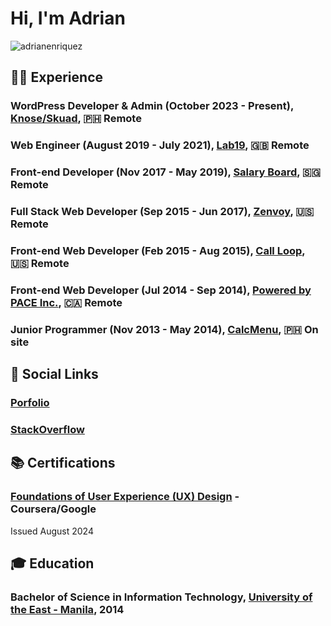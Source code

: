 <h1 align="left">Hi, I'm Adrian </h1>

<p align="left"> <img src="https://komarev.com/ghpvc/?username=adrianenriquez&label=Profile%20views&color=0e75b6&style=flat" alt="adrianenriquez" /> </p>

## 🧑‍💻 Experience

### WordPress Developer & Admin (October 2023 - Present), [Knose/Skuad](https://www.knose.com.au/), 🇵🇭 Remote

### Web Engineer (August 2019 - July 2021), [Lab19](https://lab19.dev/), 🇬🇧 Remote

### Front-end Developer (Nov 2017 - May 2019), [Salary Board](https://salaryboard.com/), 🇸🇬 Remote

### Full Stack Web Developer (Sep 2015 - Jun 2017), [Zenvoy](https://www.zenvoy.com/), 🇺🇸 Remote

### Front-end Web Developer (Feb 2015 - Aug 2015), [Call Loop](https://www.callloop.com/), 🇺🇸 Remote

### Front-end Web Developer (Jul 2014 - Sep 2014), [Powered by PACE Inc.](https://www.facebook.com/PoweredbyPACE/), 🇨🇦 Remote

### Junior Programmer (Nov 2013 - May 2014), [CalcMenu](https://www.calcmenu.com/), 🇵🇭 On site

## 🔗 Social Links
### [Porfolio](https://adrianenriquez.com)
### [StackOverflow](https://stackoverflow.com/users/3126509/adrian-enriquez) 

## 📚 Certifications

### [Foundations of User Experience (UX) Design](https://www.coursera.org/account/accomplishments/verify/6JK7BYZLOUWA?utm_source=link&utm_medium=certificate&utm_content=cert_image&utm_campaign=sharing_cta&utm_product=course) - Coursera/Google
Issued August 2024

## 🎓 Education

### Bachelor of Science in Information Technology, [University of the East - Manila](https://www.ue.edu.ph/mla/), 2014
